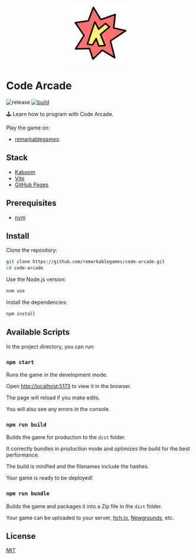 <p align="center">
  <img src="https://github.com/remarkablegames/code-arcade/blob/master/public/logo.png" alt="Code Arcade">
</p>

# Code Arcade

![release](https://img.shields.io/github/v/release/remarkablegames/code-arcade)
[![build](https://github.com/remarkablegames/code-arcade/actions/workflows/build.yml/badge.svg)](https://github.com/remarkablegames/code-arcade/actions/workflows/build.yml)

🕹️ Learn how to program with Code Arcade.

Play the game on:

- [remarkablegames](https://remarkablegames.org/code-arcade).

## Stack

- [Kaboom](https://kaboomjs.com/)
- [Vite](https://vitejs.dev/)
- [GitHub Pages](https://pages.github.com/)

## Prerequisites

- [nvm](https://github.com/nvm-sh/nvm#readme)

## Install

Clone the repository:

```sh
git clone https://github.com/remarkablegames/code-arcade.git
cd code-arcade
```

Use the Node.js version:

```sh
nvm use
```

Install the dependencies:

```sh
npm install
```

## Available Scripts

In the project directory, you can run:

### `npm start`

Runs the game in the development mode.

Open [http://localhost:5173](http://localhost:5173) to view it in the browser.

The page will reload if you make edits.

You will also see any errors in the console.

### `npm run build`

Builds the game for production to the `dist` folder.

It correctly bundles in production mode and optimizes the build for the best performance.

The build is minified and the filenames include the hashes.

Your game is ready to be deployed!

### `npm run bundle`

Builds the game and packages it into a Zip file in the `dist` folder.

Your game can be uploaded to your server, [Itch.io](https://itch.io/), [Newgrounds](https://www.newgrounds.com/), etc.

## License

[MIT](LICENSE)
